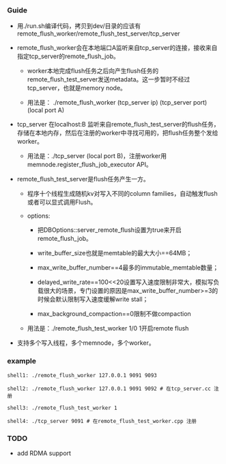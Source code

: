 ### Guide

- 用./run.sh编译代码，拷贝到dev/目录的应该有remote_flush_worker/remote_flush_test_server/tcp_server
  

- remote_flush_worker会在本地端口A监听来自tcp_server的连接，接收来自指定tcp_server的remote_flush_job。
  
  - worker本地完成flush任务之后向产生flush任务的remote_flush_test_server发送metadata。这一步暂时不经过tcp_server，也就是memory node。
    
  - 用法是： ./remote_flush_worker (tcp_server ip) (tcp_server port) (local port A)
    
- tcp_server 在localhost:B 监听来自remote_flush_test_server的flush任务，存储在本地内存，然后在注册的worker中寻找可用的，把flush任务整个发给worker。
  
  - 用法是：./tcp_server (local port B)，注册worker用memnode.register_flush_job_executor API。
    
- remote_flush_test_server是flush任务产生一方。
  
  - 程序十个线程生成随机kv对写入不同的column families，自动触发flush或者可以显式调用Flush。
    
  - options:
    
    - 把DBOptions::server_remote_flush设置为true来开启remote_flush_job。
      
    - write_buffer_size也就是memtable的最大大小==64MB；
      
    - max_write_buffer_number==4最多的immutable_memtable数量；
      
    - delayed_write_rate==100<<20设置写入速度限制非常大，模拟写负载很大的场景，专门设置的原因是max_write_buffer_number>=3的时候会默认限制写入速度缓解write stall；
      
    - max_background_compaction==0限制不做compaction
      
  - 用法是：./remote_flush_test_worker 1/0 1开启remote flush
    

- 支持多个写入线程，多个memnode，多个worker。
  

### example

```shell
shell1: ./remote_flush_worker 127.0.0.1 9091 9093

shell2: ./remote_flush_worker 127.0.0.1 9091 9092 # 在tcp_server.cc 注册

shell3: ./remote_flush_test_worker 1 

shell4: ./tcp_server 9091 # 在remote_flush_test_worker.cpp 注册
```

### TODO

- add RDMA support
